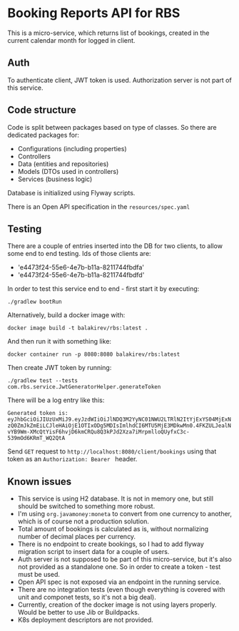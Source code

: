 # Booking Reports API for RBS

This is a micro-service, which returns list of bookings, created in the current calendar month for logged in client.

## Auth
To authenticate client, JWT token is used. Authorization server is not part of this service.

## Code structure
Code is split between packages based on type of classes. So there are dedicated packages for:
* Configurations (including properties)
* Controllers
* Data (entities and repositories)
* Models (DTOs used in controllers)
* Services (business logic)

Database is initialized using Flyway scripts.

There is an Open API specification in the `resources/spec.yaml`

## Testing
There are a couple of entries inserted into the DB for two clients, to allow some end to end testing. Ids of those clients are:
* 'e4473f24-55e6-4e7b-b11a-8211744fbdfa'
* 'e4473f24-55e6-4e7b-b11a-8211744fbdfd'

In order to test this service end to end - first start it by executing:

`./gradlew bootRun`

Alternatively, build a docker image with:

`docker image build -t balakirev/rbs:latest .`

And then run it with something like:

`docker container run -p 8080:8080 balakirev/rbs:latest`

Then create JWT token by running:

`./gradlew test --tests com.rbs.service.JwtGeneratorHelper.generateToken`

There will be a log entry like this:

`Generated token is: eyJhbGciOiJIUzUxMiJ9.eyJzdWIiOiJlNDQ3M2YyNC01NWU2LTRlN2ItYjExYS04MjExNzQ0ZmJkZmEiLCJleHAiOjE1OTIxODg5MDIsImlhdCI6MTU5MjE3MDkwMn0.4FKZULJealNvYB9Wm-XMcQtYisF6hvjD6kmCRQu8Q3kPJd2Xza7iMrpmlloQUyfxC3c-539mOd6KRmT_WQ2QtA`

Send `GET` request to `http://localhost:8080/client/bookings` using that token as an `Authorization: Bearer ` header.

## Known issues
* This service is using H2 database. It is not in memory one, but still should be switched to something more robust.
* I'm using `org.javamoney:moneta` to convert from one currency to another, which is of course not a production solution.
* Total amount of bookings is calculated as is, without normalizing number of decimal places per currency.
* There is no endpoint to create bookings, so I had to add flyway migration script to insert data for a couple of users.
* Auth server is not supposed to be part of this micro-service, but it's also not provided as a standalone one. So in order to create a token - test must be used.
* Open API spec is not exposed via an endpoint in the running service.
* There are no integration tests (even though everything is covered with unit and componet tests, so it's not a big deal).
* Currently, creation of the docker image is not using layers properly. Would be better to use Jib or Buildpacks.
* K8s deployment descriptors are not provided. 